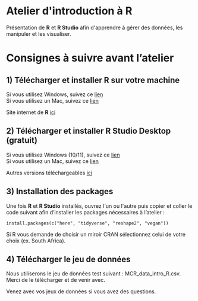 # Atelier d'introduction à R

Présentation de **R** et **R Studio** afin d'apprendre à gérer des données, les manipuler et les visualiser.

# Consignes à suivre avant l’atelier

## 1) Télécharger et installer R sur votre machine
  
Si vous utilisez Windows, suivez ce [lien](https://cran.r-project.org/bin/windows/base/R-4.2.1-win.exe)  
Si vous utilisez un Mac, suivez ce [lien](https://cran.r-project.org/bin/macosx/base/R-4.2.1.pkg)  

Site internet de **R** [ici](https://cran.r-project.org/)

## 2) Télécharger et installer R Studio Desktop (gratuit)
  
Si vous utilisez Windows (10/11), suivez ce [lien](https://download1.rstudio.org/desktop/windows/RStudio-2022.07.0-548.exe)  
Si vous utilisez un Mac, suivez ce [lien](https://download1.rstudio.org/desktop/macos/RStudio-2022.07.0-548.dmg)  

Autres versions téléchargeables [ici](https://www.rstudio.com/products/rstudio/download/)

## 3) Installation des packages  

Une fois **R** et **R Studio** installés, ouvrez l'un ou l'autre puis copier et coller le code suivant afin d’installer les packages nécessaires à l’atelier  :  
```
install.packages(c("here", "tidyverse", "reshape2", "vegan"))
```
Si R vous demande de choisir un miroir CRAN sélectionnez celui de votre choix (ex. South Africa).  

## 4) Télécharger le jeu de données

Nous utiliserons le jeu de données test suivant : MCR_data_intro_R.csv. Merci de le télécharger et de venir avec.  

Venez avec vos jeux de données si vous avez des questions.


